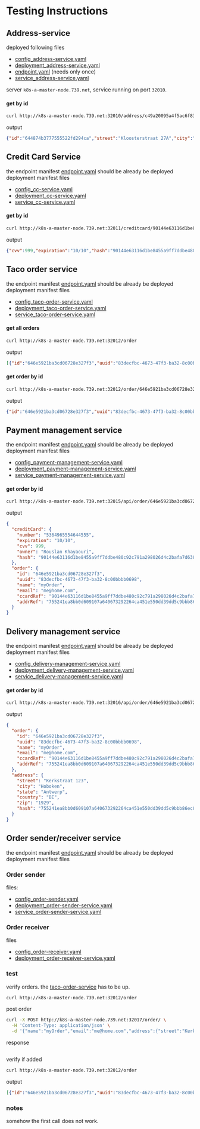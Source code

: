# Testing Instructions

## Address-service

deployed following files

- [config_address-service.yaml](../../config_address-service.yaml)
- [deployment_address-service.yaml](../../deployment_address-service.yaml)
- [endpoint.yaml](../../endpoint.yaml) (needs only once)
- [service_address-service.yaml](../../service_address-service.yaml)

server `k8s-a-master-node.739.net`, service running on port `32010`.
#### get by id
```sh
curl http://k8s-a-master-node.739.net:32010/address/c49a20095a4f5ac6f83a3c0ff33854327b1cf3c2c5b39aa6f934c1fe53c1dd61
```
output
```json
{"id":"644874b3777555522fd294ca","street":"Kloosterstraat 27A","city":"Emblem","state":"Antwerpen","country":"BE","zip":"2520","hash":"c49a20095a4f5ac6f83a3c0ff33854327b1cf3c2c5b39aa6f934c1fe53c1dd61"}
```

## Credit Card Service
the endpoint manifest [endpoint.yaml](../../endpoint.yaml) should be already be deployed</br>
deployment manifest files

- [config_cc-service.yaml](../../config_cc-service.yaml)
- [deployment_cc-service.yaml](../../deployment_cc-service.yaml)
- [service_cc-service.yaml](../../service_cc-service.yaml)

#### get by id
```sh
curl http://k8s-a-master-node.739.net:32011/creditcard/90144e63116d1be8455a9ff7ddbe480c92c791a298026d4c2bafa7d6388b6285
```
output
```json lines
{"cvv":999,"expiration":"10/10","hash":"90144e63116d1be8455a9ff7ddbe480c92c791a298026d4c2bafa7d6388b6285","number":"5364965554644555","owner":"Rouslan Khayaouri"}
```

## Taco order service
the endpoint manifest [endpoint.yaml](../../endpoint.yaml) should be already be deployed</br>
deployment manifest files
- [config_taco-order-service.yaml](../../config_taco-order-service.yaml)
- [deployment_taco-order-service.yaml](../../deployment_taco-order-service.yaml)
- [service_taco-order-service.yaml](../../service_taco-order-service.yaml)

#### get all orders
```sh
curl http://k8s-a-master-node.739.net:32012/order
```
output
```json lines
[{"id":"646e5921ba3cd06728e327f3","uuid":"83decfbc-4673-47f3-ba32-8c00bbbb0698","name":"myOrder","email":"me@home.com","addrRef":"755241ea8bb0d609107a640673292264ca451e550dd39dd5c9bbb86ec8a5895f","ccardRef":"90144e63116d1be8455a9ff7ddbe480c92c791a298026d4c2bafa7d6388b6285"}]
```
#### get order by id
```sh
curl http://k8s-a-master-node.739.net:32012/order/646e5921ba3cd06728e327f3

```
output
```json lines
{"id":"646e5921ba3cd06728e327f3","uuid":"83decfbc-4673-47f3-ba32-8c00bbbb0698","name":"myOrder","email":"me@home.com","addrRef":"755241ea8bb0d609107a640673292264ca451e550dd39dd5c9bbb86ec8a5895f","ccardRef":"90144e63116d1be8455a9ff7ddbe480c92c791a298026d4c2bafa7d6388b6285"}
```

## Payment management service

the endpoint manifest [endpoint.yaml](../../endpoint.yaml) should be already be deployed</br>
deployment manifest files

- [config_payment-management-service.yaml](../../config_payment-management-service.yaml)
- [deployment_payment-management-service.yaml](../../deployment_payment-management-service.yaml)
- [service_payment-management-service.yaml](../../service_payment-management-service.yaml)

#### get order by id

```sh
curl http://k8s-a-master-node.739.net:32015/api/order/646e5921ba3cd06728e327f3
```

output

```json
{
  "creditCard": {
    "number": "5364965554644555",
    "expiration": "10/10",
    "cvv": 999,
    "owner": "Rouslan Khayaouri",
    "hash": "90144e63116d1be8455a9ff7ddbe480c92c791a298026d4c2bafa7d6388b6285"
  },
  "order": {
    "id": "646e5921ba3cd06728e327f3",
    "uuid": "83decfbc-4673-47f3-ba32-8c00bbbb0698",
    "name": "myOrder",
    "email": "me@home.com",
    "ccardRef": "90144e63116d1be8455a9ff7ddbe480c92c791a298026d4c2bafa7d6388b6285",
    "addrRef": "755241ea8bb0d609107a640673292264ca451e550dd39dd5c9bbb86ec8a5895f"
  }
}
```

## Delivery management service

the endpoint manifest [endpoint.yaml](../../endpoint.yaml) should be already be deployed</br>
deployment manifest files

- [config_delivery-management-service.yaml](../../config_delivery-management-service.yaml)
- [deployment_delivery-management-service.yaml](../../deployment_delivery-management-service.yaml)
- [service_delivery-management-service.yaml](../../service_delivery-management-service.yaml)

#### get order by id

```sh
curl http://k8s-a-master-node.739.net:32016/api/order/646e5921ba3cd06728e327f3
```

output

```json
{
  "order": {
    "id": "646e5921ba3cd06728e327f3",
    "uuid": "83decfbc-4673-47f3-ba32-8c00bbbb0698",
    "name": "myOrder",
    "email": "me@home.com",
    "ccardRef": "90144e63116d1be8455a9ff7ddbe480c92c791a298026d4c2bafa7d6388b6285",
    "addrRef": "755241ea8bb0d609107a640673292264ca451e550dd39dd5c9bbb86ec8a5895f"
  },
  "address": {
    "street": "Kerkstraat 123",
    "city": "Hoboken",
    "state": "Antwerp",
    "country": "BE",
    "zip": "1929",
    "hash": "755241ea8bb0d609107a640673292264ca451e550dd39dd5c9bbb86ec8a5895f"
  }
}
```

## Order sender/receiver service

the endpoint manifest [endpoint.yaml](../../endpoint.yaml) should be already be deployed</br>
deployment manifest files

### Order sender

files:

- [config_order-sender.yaml](../../config_order-sender.yaml)
- [deployment_order-sender-service.yaml](../../deployment_order-sender-service.yaml)
- [service_order-sender-service.yaml](../../service_order-sender-service.yaml)

### Order receiver

files
- [config_order-receiver.yaml](../../config_order-receiver.yaml)
- [deployment_order-receiver-service.yaml](../../deployment_order-receiver-service.yaml)

### test

verify orders. the [taco-order-service](#taco-order-service) has to be up.
```sh
curl http://k8s-a-master-node.739.net:32012/order
```
post order
 
```sh
curl -X POST http://k8s-a-master-node.739.net:32017/order/ \
  -H 'Content-Type: application/json' \
  -d '{"name":"myOrder","email":"me@home.com","address":{"street":"Kerkstraat 123","city":"Hoboken","zip":"1929","state":"Antwerp","country":"BE"},"cCard":{"number":"5364965554644555","owner":"Rouslan Khayaouri","expiration":"10/10","cvv":999}}'
```

response
```json

```
verify if added
```sh
curl http://k8s-a-master-node.739.net:32012/order
```
output
```json
[{"id":"646e5921ba3cd06728e327f3","uuid":"83decfbc-4673-47f3-ba32-8c00bbbb0698","name":"myOrder","email":"me@home.com","addrRef":"755241ea8bb0d609107a640673292264ca451e550dd39dd5c9bbb86ec8a5895f","ccardRef":"90144e63116d1be8455a9ff7ddbe480c92c791a298026d4c2bafa7d6388b6285"},{"id":"648b4fcf52a414139e97d002","uuid":"5e827e32-ccfd-4427-9b40-602fcdbc5055","name":"myOrder","email":"me@home.com","addrRef":"755241ea8bb0d609107a640673292264ca451e550dd39dd5c9bbb86ec8a5895f","ccardRef":"90144e63116d1be8455a9ff7ddbe480c92c791a298026d4c2bafa7d6388b6285"}]
```
### notes
somehow the first call does not work.